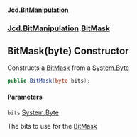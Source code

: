 #### [Jcd.BitManipulation](index 'index')
### [Jcd.BitManipulation](Jcd.BitManipulation 'Jcd.BitManipulation').[BitMask](Jcd.BitManipulation.BitMask 'Jcd.BitManipulation.BitMask')

## BitMask(byte) Constructor

Constructs a [BitMask](Jcd.BitManipulation.BitMask 'Jcd.BitManipulation.BitMask') from a [System.Byte](https://docs.microsoft.com/en-us/dotnet/api/System.Byte 'System.Byte')

```csharp
public BitMask(byte bits);
```
#### Parameters

<a name='Jcd.BitManipulation.BitMask.BitMask(byte).bits'></a>

`bits` [System.Byte](https://docs.microsoft.com/en-us/dotnet/api/System.Byte 'System.Byte')

The bits to use for the [BitMask](Jcd.BitManipulation.BitMask 'Jcd.BitManipulation.BitMask')